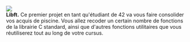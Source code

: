 ![](https://img.shields.io/redmine/plugin/rating/redmine_xlsx_format_issue_exporter.svg)   
**Libft.** Ce premier projet en tant qu'étudiant de 42 va vous faire consolider vos acquis de piscine. Vous allez recoder un certain nombre de fonctions de la librairie C standard, ainsi que d'autres fonctions utilitaires que vous réutiliserez tout au long de votre cursus.
